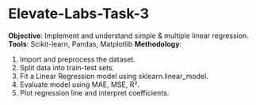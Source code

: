 # Elevate-Labs-Task-3

**Objective**: Implement and understand simple & multiple linear regression.
**Tools**: Scikit-learn, Pandas, Matplotlib
**Methodology**:
1. Import and preprocess the dataset.
2. Split data into train-test sets.
3. Fit a Linear Regression model using sklearn.linear_model.
4. Evaluate model using MAE, MSE, R².
5. Plot regression line and interpret coefficients.
